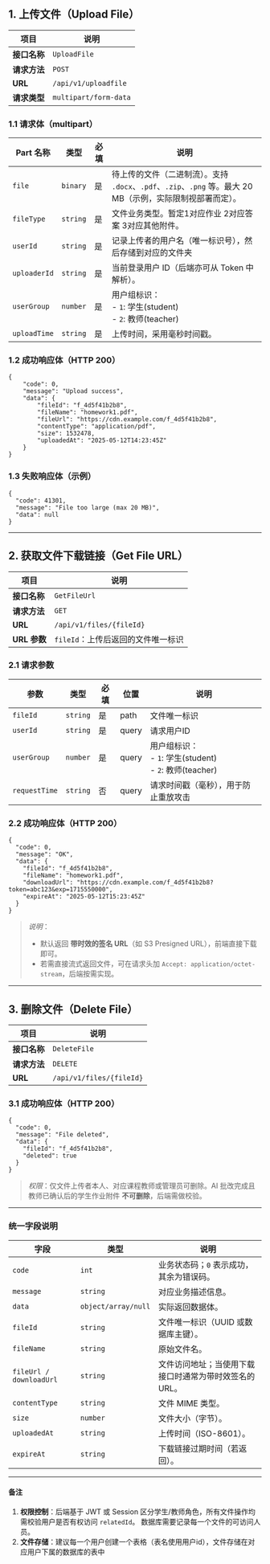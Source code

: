 ## 1. 上传文件（Upload File）

| 项目 | 说明                   |
| ---- |----------------------|
| **接口名称** | `UploadFile`         |
| **请求方法** | `POST`               |
| **URL** | `/api/v1/uploadfile` |
| **请求类型** | `multipart/form-data` |


### 1.1 请求体（multipart）

| Part 名称      | 类型 | 必填 | 说明                                                                     |
|--------------|------|------|------------------------------------------------------------------------|
| `file`       | `binary` | 是 | 待上传的文件（二进制流）。支持 `.docx`、`.pdf`、`.zip`、`.png` 等。最大 20 MB（示例，实际限制视部署而定）。 |
| `fileType`   | `string` | 是 | 文件业务类型。暂定1对应作业 2对应答案 3对应其他附件。                                          |
| `userId`     | `string` | 是 | 记录上传者的用户名（唯一标识号），然后存储到对应的文件夹                                           |
| `uploaderId` | `string` | 是 | 当前登录用户 ID（后端亦可从 Token 中解析）。                                            |
| `userGroup`  | `number` | 是 | 用户组标识：<br>- `1`: 学生(student)<br>- `2`: 教师(teacher)                     |
| `uploadTime` | `string` | 是 | 上传时间，采用毫秒时间戳。                                                          |


### 1.2 成功响应体（HTTP 200）

```jsonc
{
    "code": 0,
    "message": "Upload success",
    "data": {
        "fileId": "f_4d5f41b2b8",
        "fileName": "homework1.pdf",
        "fileUrl": "https://cdn.example.com/f_4d5f41b2b8",
        "contentType": "application/pdf",
        "size": 1532478,
        "uploadedAt": "2025-05-12T14:23:45Z"
    }
}
```

### 1.3 失败响应体（示例）

```jsonc
{
  "code": 41301,
  "message": "File too large (max 20 MB)",
  "data": null
}
```

---

## 2. 获取文件下载链接（Get File URL）

| 项目 | 说明 |
| ---- | ---- |
| **接口名称** | `GetFileUrl` |
| **请求方法** | `GET` |
| **URL** | `/api/v1/files/{fileId}` |
| **URL 参数** | `fileId`：上传后返回的文件唯一标识 |

### 2.1 请求参数

| 参数 | 类型 | 必填 | 位置 | 说明 |
|------|------|------|------|------|
| `fileId` | `string` | 是 | path | 文件唯一标识 |
| `userId` | `string` | 是 | query | 请求用户ID |
| `userGroup` | `number` | 是 | query | 用户组标识：<br>- `1`: 学生(student)<br>- `2`: 教师(teacher) |
| `requestTime` | `string` | 否 | query | 请求时间戳（毫秒），用于防止重放攻击 |

### 2.2 成功响应体（HTTP 200）

```jsonc
{
  "code": 0,
  "message": "OK",
  "data": {
    "fileId": "f_4d5f41b2b8",
    "fileName": "homework1.pdf",
    "downloadUrl": "https://cdn.example.com/f_4d5f41b2b8?token=abc123&exp=1715550000",
    "expireAt": "2025-05-12T15:23:45Z"
  }
}
```

> *说明*：  
> - 默认返回 **带时效的签名 URL**（如 S3 Presigned URL），前端直接下载即可。  
> - 若需直接流式返回文件，可在请求头加 `Accept: application/octet-stream`，后端按需实现。

---

## 3. 删除文件（Delete File）

| 项目 | 说明 |
| ---- | ---- |
| **接口名称** | `DeleteFile` |
| **请求方法** | `DELETE` |
| **URL** | `/api/v1/files/{fileId}` |

### 3.1 成功响应体（HTTP 200）

```jsonc
{
  "code": 0,
  "message": "File deleted",
  "data": {
    "fileId": "f_4d5f41b2b8",
    "deleted": true
  }
}
```

> *权限*：仅文件上传者本人、对应课程教师或管理员可删除。AI 批改完成且教师已确认后的学生作业附件 **不可删除**，后端需做校验。

---



### 统一字段说明

| 字段 | 类型 | 说明 |
|------|------|------|
| `code` | `int` | 业务状态码；`0` 表示成功，其余为错误码。 |
| `message` | `string` | 对应业务描述信息。 |
| `data` | `object/array/null` | 实际返回数据体。 |
| `fileId` | `string` | 文件唯一标识（UUID 或数据库主键）。 |
| `fileName` | `string` | 原始文件名。 |
| `fileUrl / downloadUrl` | `string` | 文件访问地址；当使用下载接口时通常为带时效签名的 URL。 |
| `contentType` | `string` | 文件 MIME 类型。 |
| `size` | `number` | 文件大小（字节）。 |
| `uploadedAt` | `string` | 上传时间（ISO-8601）。 |
| `expireAt` | `string` | 下载链接过期时间（若返回）。 |

---

#### 备注

1. **权限控制**：后端基于 JWT 或 Session 区分学生/教师角色，所有文件操作均需校验用户是否有权访问 `relatedId`。 数据库需要记录每一个文件的可访问人员。
2. **文件存储**：建议每一个用户创建一个表格（表名使用用户id），文件存储在对应用户下属的数据库的表中
